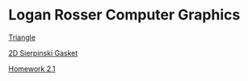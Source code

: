 # Logan Rosser Computer Graphics

[Triangle](https://rosserlog.github.io/CIS367/demo/index.html)

[2D Sierpinski Gasket](https://rosserlog.github.io/CIS367/HW1/gasket1-Rosser.html)

[Homework 2.1](https://rosserlog/rosserlog.github.io/blob/main/CIS367/HW2/triangle-interact.html)
